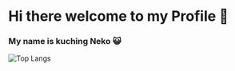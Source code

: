 <h1>Hi there welcome to my Profile 👋</h1>
<h3>My name is kuching Neko 😺</h3>

![Top Langs](https://github-readme-stats.vercel.app/api/top-langs/?username=kuchingneko28)
